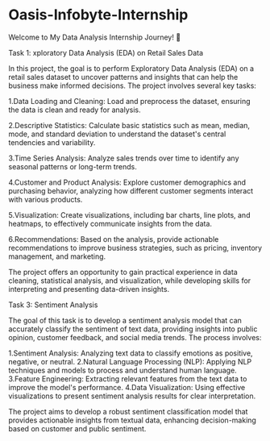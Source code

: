 # Oasis-Infobyte-Internship

Welcome to My Data Analysis Internship Journey! 🚀


Task 1: xploratory Data Analysis (EDA) on Retail Sales Data


In this project, the goal is to perform Exploratory Data Analysis (EDA) on a retail sales dataset to uncover patterns and insights that can help the business make informed decisions. The project involves several key tasks:

1.Data Loading and Cleaning: Load and preprocess the dataset, ensuring the data is clean and ready for analysis.

2.Descriptive Statistics: Calculate basic statistics such as mean, median, mode, and standard deviation to understand the dataset's central tendencies and variability.

3.Time Series Analysis: Analyze sales trends over time to identify any seasonal patterns or long-term trends.

4.Customer and Product Analysis: Explore customer demographics and purchasing behavior, analyzing how different customer segments interact with various products.

5.Visualization: Create visualizations, including bar charts, line plots, and heatmaps, to effectively communicate insights from the data.

6.Recommendations: Based on the analysis, provide actionable recommendations to improve business strategies, such as pricing, inventory management, and marketing.

The project offers an opportunity to gain practical experience in data cleaning, statistical analysis, and visualization, while developing skills for interpreting and presenting data-driven insights.



Task 3: Sentiment Analysis

The goal of this task is to develop a sentiment analysis model that can accurately classify the sentiment of text data, providing insights into public opinion, customer feedback, and social media trends. The process involves:

1.Sentiment Analysis: Analyzing text data to classify emotions as positive, negative, or neutral.
2.Natural Language Processing (NLP): Applying NLP techniques and models to process and understand human language.
3.Feature Engineering: Extracting relevant features from the text data to improve the model's performance.
4.Data Visualization: Using effective visualizations to present sentiment analysis results for clear interpretation.

The project aims to develop a robust sentiment classification model that provides actionable insights from textual data, enhancing decision-making based on customer and public sentiment.



